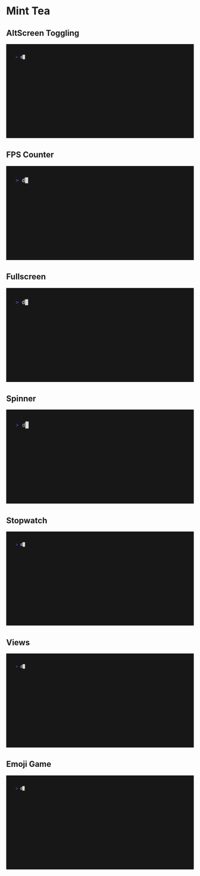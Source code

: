 # Mint Tea 

## AltScreen Toggling

<a href="./altscreen-toggle/main.ml">
    <img src="./altscreen-toggle/demo.gif"/>
</a>

## FPS Counter

<a href="./fps/main.ml">
    <img src="./fps/demo.gif"/>
</a>

## Fullscreen

<a href="./fullscreen/main.ml">
    <img src="./fullscreen/demo.gif"/>
</a>

## Spinner

<a href="./spinner/main.ml">
    <img src="./spinner/demo.gif"/>
</a>

## Stopwatch

<a href="./stopwatch/main.ml">
    <img src="./stopwatch/demo.gif"/>
</a>

## Views

<a href="./views/main.ml">
    <img src="./views/demo.gif"/>
</a>

## Emoji Game

<a href="./emoji/main.ml">
    <img src="./emoji/demo.gif"/>
</a>
